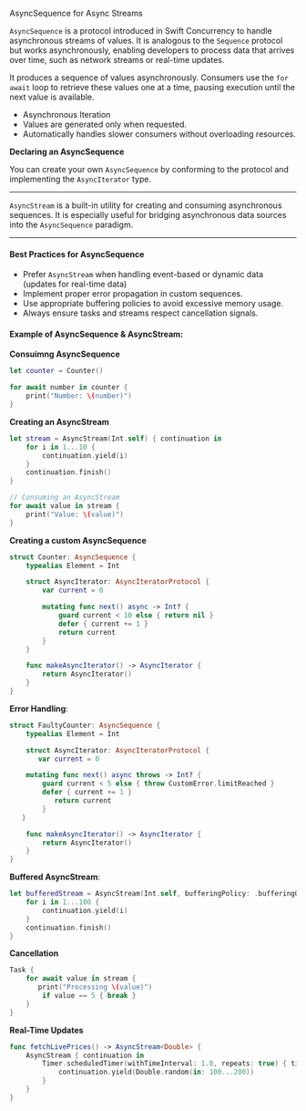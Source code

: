 AsyncSequence for Async Streams

`AsyncSequence` is a protocol introduced in Swift Concurrency to handle asynchronous streams of values. It is analogous to the `Sequence` protocol but works asynchronously, enabling developers to process data that arrives over time, such as network streams or real-time updates.

It produces a sequence of values asynchronously. Consumers use the `for await` loop to retrieve these values one at a time, pausing execution until the next value is available.

- Asynchronous Iteration
- Values are generated only when requested.
- Automatically handles slower consumers without overloading resources.

**Declaring an AsyncSequence**

You can create your own `AsyncSequence` by conforming to the protocol and implementing the `AsyncIterator` type.

---

`AsyncStream` is a built-in utility for creating and consuming asynchronous sequences. It is especially useful for bridging asynchronous data sources into the `AsyncSequence` paradigm.

---

#### **Best Practices for AsyncSequence**

- Prefer `AsyncStream` when handling event-based or dynamic data (updates for real-time data)
- Implement proper error propagation in custom sequences.
- Use appropriate buffering policies to avoid excessive memory usage.
- Always ensure tasks and streams respect cancellation signals.

#### Example of AsyncSequence & AsyncStream:

**Consuimng AsyncSequence**
```swift
let counter = Counter()

for await number in counter {
    print("Number: \(number)")
}
```

**Creating an AsyncStream**
```swift
let stream = AsyncStream(Int.self) { continuation in
    for i in 1...10 {
        continuation.yield(i)
    }
    continuation.finish()
}

// Consuming an AsyncStream
for await value in stream {
    print("Value: \(value)")
}
```

**Creating a custom AsyncSequence**
```swift
struct Counter: AsyncSequence {
    typealias Element = Int

    struct AsyncIterator: AsyncIteratorProtocol {
        var current = 0

        mutating func next() async -> Int? {
            guard current < 10 else { return nil }
            defer { current += 1 }
            return current
        }
    }

    func makeAsyncIterator() -> AsyncIterator {
        return AsyncIterator()
    }
}
```

**Error Handling**:
```swift
struct FaultyCounter: AsyncSequence {
    typealias Element = Int

    struct AsyncIterator: AsyncIteratorProtocol {
       var current = 0

    mutating func next() async throws -> Int? {
        guard current < 5 else { throw CustomError.limitReached }
        defer { current += 1 }
           return current
        }
   }

    func makeAsyncIterator() -> AsyncIterator {
        return AsyncIterator()
    }
}
```

**Buffered AsyncStream**:
```swift
let bufferedStream = AsyncStream(Int.self, bufferingPolicy: .bufferingOldest(5)) { continuation in
    for i in 1...100 {
        continuation.yield(i)
    }
    continuation.finish()
}
```

**Cancellation**
```swift
Task {
    for await value in stream {
       print("Processing \(value)")
        if value == 5 { break }
    }
}
```

**Real-Time Updates**
```swift
func fetchLivePrices() -> AsyncStream<Double> {
    AsyncStream { continuation in
        Timer.scheduledTimer(withTimeInterval: 1.0, repeats: true) { timer in
            continuation.yield(Double.random(in: 100...200))
        }
    }
}
```